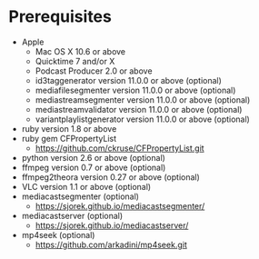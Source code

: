 Prerequisites
=============

* Apple
  * Mac OS X 10.6 or above
  * Quicktime 7 and/or X
  * Podcast Producer 2.0 or above
  * id3taggenerator version 11.0.0 or above (optional)
  * mediafilesegmenter version 11.0.0 or above (optional)
  * mediastreamsegmenter version 11.0.0 or above (optional)
  * mediastreamvalidator version 11.0.0 or above (optional)
  * variantplaylistgenerator version 11.0.0 or above (optional)
* ruby version 1.8 or above
* ruby gem CFPropertyList
  * https://github.com/ckruse/CFPropertyList.git
* python version 2.6 or above (optional)
* ffmpeg version 0.7 or above (optional)
* ffmpeg2theora version 0.27 or above (optional)
* VLC version 1.1 or above (optional)
* mediacastsegmenter (optional)
  * https://sjorek.github.io/mediacastsegmenter/
* mediacastserver (optional)
  * https://sjorek.github.io/mediacastserver/
* mp4seek (optional)
    * https://github.com/arkadini/mp4seek.git
